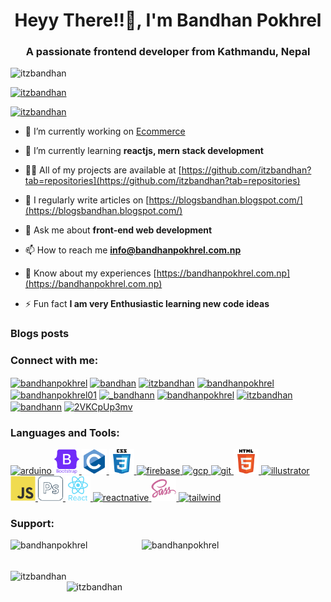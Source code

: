 <h1 align="center">Heyy There!!👋, I'm Bandhan Pokhrel</h1>
<h3 align="center">A passionate frontend developer from Kathmandu, Nepal</h3>

<p align="left"> <img src="https://komarev.com/ghpvc/?username=itzbandhan&label=Profile%20views&color=0e75b6&style=flat" alt="itzbandhan" /> </p>

<p align="left"> <a href="https://github.com/ryo-ma/github-profile-trophy"><img src="https://github-profile-trophy.vercel.app/?username=itzbandhan" alt="itzbandhan" /></a> </p>

<p align="left"> <a href="https://twitter.com/itzbandhan" target="blank"><img src="https://img.shields.io/twitter/follow/itzbandhan?logo=twitter&style=for-the-badge" alt="itzbandhan" /></a> </p>

- 🔭 I’m currently working on [Ecommerce](github.com/itzbandhan?tab=repositories)

- 🌱 I’m currently learning **reactjs, mern stack development**

- 👨‍💻 All of my projects are available at [https://github.com/itzbandhan?tab=repositories](https://github.com/itzbandhan?tab=repositories)

- 📝 I regularly write articles on [https://blogsbandhan.blogspot.com/](https://blogsbandhan.blogspot.com/)

- 💬 Ask me about **front-end web development**

- 📫 How to reach me **info@bandhanpokhrel.com.np**

- 📄 Know about my experiences [https://bandhanpokhrel.com.np](https://bandhanpokhrel.com.np)

- ⚡ Fun fact **I am very Enthusiastic learning new code ideas**

### Blogs posts


<h3 align="left">Connect with me:</h3>
<p align="left">
<a href="https://codepen.io/bandhanpokhrel" target="blank"><img align="center" src="https://raw.githubusercontent.com/rahuldkjain/github-profile-readme-generator/master/src/images/icons/Social/codepen.svg" alt="bandhanpokhrel" height="30" width="40" /></a>
<a href="https://dev.to/bandhan" target="blank"><img align="center" src="https://raw.githubusercontent.com/rahuldkjain/github-profile-readme-generator/master/src/images/icons/Social/devto.svg" alt="bandhan" height="30" width="40" /></a>
<a href="https://twitter.com/itzbandhan" target="blank"><img align="center" src="https://raw.githubusercontent.com/rahuldkjain/github-profile-readme-generator/master/src/images/icons/Social/twitter.svg" alt="itzbandhan" height="30" width="40" /></a>
<a href="https://linkedin.com/in/bandhanpokhrel" target="blank"><img align="center" src="https://raw.githubusercontent.com/rahuldkjain/github-profile-readme-generator/master/src/images/icons/Social/linked-in-alt.svg" alt="bandhanpokhrel" height="30" width="40" /></a>
<a href="https://fb.com/bandhanpokhrel01" target="blank"><img align="center" src="https://raw.githubusercontent.com/rahuldkjain/github-profile-readme-generator/master/src/images/icons/Social/facebook.svg" alt="bandhanpokhrel01" height="30" width="40" /></a>
<a href="https://instagram.com/_bandhann" target="blank"><img align="center" src="https://raw.githubusercontent.com/rahuldkjain/github-profile-readme-generator/master/src/images/icons/Social/instagram.svg" alt="_bandhann" height="30" width="40" /></a>
<a href="https://dribbble.com/bandhanpokhrel" target="blank"><img align="center" src="https://raw.githubusercontent.com/rahuldkjain/github-profile-readme-generator/master/src/images/icons/Social/dribbble.svg" alt="bandhanpokhrel" height="30" width="40" /></a>
<a href="https://www.youtube.com/c/itzbandhan" target="blank"><img align="center" src="https://raw.githubusercontent.com/rahuldkjain/github-profile-readme-generator/master/src/images/icons/Social/youtube.svg" alt="itzbandhan" height="30" width="40" /></a>
<a href="https://www.leetcode.com/bandhann" target="blank"><img align="center" src="https://raw.githubusercontent.com/rahuldkjain/github-profile-readme-generator/master/src/images/icons/Social/leet-code.svg" alt="bandhann" height="30" width="40" /></a>
<a href="https://discord.gg/2VKCpUp3mv" target="blank"><img align="center" src="https://raw.githubusercontent.com/rahuldkjain/github-profile-readme-generator/master/src/images/icons/Social/discord.svg" alt="2VKCpUp3mv" height="30" width="40" /></a>
</p>

<h3 align="left">Languages and Tools:</h3>
<p align="left"> <a href="https://www.arduino.cc/" target="_blank" rel="noreferrer"> <img src="https://cdn.worldvectorlogo.com/logos/arduino-1.svg" alt="arduino" width="40" height="40"/> </a> <a href="https://getbootstrap.com" target="_blank" rel="noreferrer"> <img src="https://raw.githubusercontent.com/devicons/devicon/master/icons/bootstrap/bootstrap-plain-wordmark.svg" alt="bootstrap" width="40" height="40"/> </a> <a href="https://www.cprogramming.com/" target="_blank" rel="noreferrer"> <img src="https://raw.githubusercontent.com/devicons/devicon/master/icons/c/c-original.svg" alt="c" width="40" height="40"/> </a> <a href="https://www.w3schools.com/css/" target="_blank" rel="noreferrer"> <img src="https://raw.githubusercontent.com/devicons/devicon/master/icons/css3/css3-original-wordmark.svg" alt="css3" width="40" height="40"/> </a> <a href="https://firebase.google.com/" target="_blank" rel="noreferrer"> <img src="https://www.vectorlogo.zone/logos/firebase/firebase-icon.svg" alt="firebase" width="40" height="40"/> </a> <a href="https://cloud.google.com" target="_blank" rel="noreferrer"> <img src="https://www.vectorlogo.zone/logos/google_cloud/google_cloud-icon.svg" alt="gcp" width="40" height="40"/> </a> <a href="https://git-scm.com/" target="_blank" rel="noreferrer"> <img src="https://www.vectorlogo.zone/logos/git-scm/git-scm-icon.svg" alt="git" width="40" height="40"/> </a> <a href="https://www.w3.org/html/" target="_blank" rel="noreferrer"> <img src="https://raw.githubusercontent.com/devicons/devicon/master/icons/html5/html5-original-wordmark.svg" alt="html5" width="40" height="40"/> </a> <a href="https://www.adobe.com/in/products/illustrator.html" target="_blank" rel="noreferrer"> <img src="https://www.vectorlogo.zone/logos/adobe_illustrator/adobe_illustrator-icon.svg" alt="illustrator" width="40" height="40"/> </a> <a href="https://developer.mozilla.org/en-US/docs/Web/JavaScript" target="_blank" rel="noreferrer"> <img src="https://raw.githubusercontent.com/devicons/devicon/master/icons/javascript/javascript-original.svg" alt="javascript" width="40" height="40"/> </a> <a href="https://www.photoshop.com/en" target="_blank" rel="noreferrer"> <img src="https://raw.githubusercontent.com/devicons/devicon/master/icons/photoshop/photoshop-line.svg" alt="photoshop" width="40" height="40"/> </a> <a href="https://reactjs.org/" target="_blank" rel="noreferrer"> <img src="https://raw.githubusercontent.com/devicons/devicon/master/icons/react/react-original-wordmark.svg" alt="react" width="40" height="40"/> </a> <a href="https://reactnative.dev/" target="_blank" rel="noreferrer"> <img src="https://reactnative.dev/img/header_logo.svg" alt="reactnative" width="40" height="40"/> </a> <a href="https://sass-lang.com" target="_blank" rel="noreferrer"> <img src="https://raw.githubusercontent.com/devicons/devicon/master/icons/sass/sass-original.svg" alt="sass" width="40" height="40"/> </a> <a href="https://tailwindcss.com/" target="_blank" rel="noreferrer"> <img src="https://www.vectorlogo.zone/logos/tailwindcss/tailwindcss-icon.svg" alt="tailwind" width="40" height="40"/> </a> </p>


<h3 align="left">Support:</h3>
<p><a href="https://www.buymeacoffee.com/bandhanpokhrel"> <img align="left" src="https://cdn.buymeacoffee.com/buttons/v2/default-yellow.png" height="50" width="210" alt="bandhanpokhrel" /></a><a href="https://ko-fi.com/bandhanpokhrel"> <img align="left" src="https://cdn.ko-fi.com/cdn/kofi3.png?v=3" height="50" width="210" alt="bandhanpokhrel" /></a></p><br><br>


<p><img align="left" src="https://github-readme-stats.vercel.app/api/top-langs?username=itzbandhan&show_icons=true&locale=en&layout=compact" alt="itzbandhan" /></p>

<p>&nbsp;<img align="center" src="https://github-readme-stats.vercel.app/api?username=itzbandhan&show_icons=true&locale=en" alt="itzbandhan" /></p>

